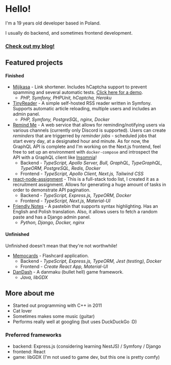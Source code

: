 # Hello!

I'm a 19 years old developer based in Poland.

I usually do backend, and sometimes frontend development.

### [Check out my blog!](https://karmek-k-blog.netlify.app/)

## Featured projects

#### Finished

- [Mijikasa](https://github.com/karmek-k/mijikasa) - Link shortener. Includes hCaptcha support to prevent spamming and several automatic tests. [Click here for a demo](https://mijikasa.herokuapp.com/).
  * *PHP, Symfony, PHPUnit, hCaptcha, Heroku*
- [TinyReader](https://github.com/karmek-k/tinyreader) - A simple self-hosted RSS reader written in Symfony. Supports automatic article reloading, multiple users and includes an admin panel.
  * *PHP, Symfony, PostgreSQL, nginx, Docker*
- [Remind Me](https://github.com/karmek-k/remind-me) - A web service that allows for reminding/notifying users via various channels (currently only Discord is supported). Users can create *reminders* that are triggerred by *reminder jobs* - scheduled jobs that start every day, at a designated hour and minute.
As for now, the GraphQL API is complete and I'm working on the Next.js frontend, feel free to set up an environment with `docker-compose` and introspect the API with a GraphQL client like [Insomnia](https://insomnia.rest/)!
  * Backend - *TypeScript, Apollo Server, Bull, GraphQL, TypeGraphQL, TypeORM, PostgreSQL, Redis, Docker*
  * Frontend - *TypeScript, Apollo Client, Next.js, Tailwind CSS*
- [react-node-assignment](https://github.com/karmek-k/react-node-assignment) - This is a full-stack todo list, I created it as a recruitment assignment. Allows for generating a huge amount of tasks in order to demonstrate API pagination.
  * Backend - *TypeScript, Express.js, TypeORM, Docker*
  * Frontend - *TypeScript, Next.js, Material-UI*
- [Friendly Notes](https://github.com/karmek-k/friendly-notes) - A pastebin that supports syntax highlighting. Has an English and Polish translation. Also, it allows users to fetch a random paste and has a Django admin panel.
  * *Python, Django, Docker, nginx*

#### Unfinished

Unfinished doesn't mean that they're not worthwhile!

- [Memocards](https://github.com/karmek-k/memocards) - Flashcard application.
  * Backend - *TypeScript, Express.js, TypeORM, Jest (testing), Docker*
  * Frontend - *Create React App, Material-UI*
- [DanDash](https://github.com/karmek-k/dandash) - A danmaku (bullet hell) game framework.
  * *Java, libGDX*

## More about me

- Started out programming with C++ in 2011
- Cat lover
- Sometimes makes some music (guitar)
- Performs really well at googling (but uses DuckDuckGo :D)

### Preferred frameworks

- backend: Express.js (considering learning NestJS) / Symfony / Django
- frontend: React
- game: libGDX (I'm not used to game dev, but this one is pretty comfy)

<!-- ## Stats

<div align="center">
  <img
    src="https://github.com/karmek-k/karmek-k/blob/master/github-metrics.svg"
    alt="Metrics"
  />
</div> -->

